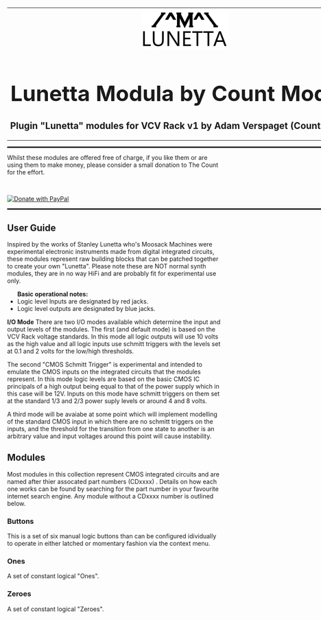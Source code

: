 <table style="width:1000px; border: 0px solid black;">
<tr style="border: 0px solid black;">
<td style="border: 0px solid black;">
<center>
<img src="./img/CountModulaLunettaLogo.png" alt="Count Modula">
<h1 style="border-bottom: 0px;font-size:50px;">Lunetta Modula by Count Modula</h1>
<h2 style="border-bottom: 0px;">Plugin "Lunetta" modules for VCV Rack v1 by Adam Verspaget (Count Modula)</h2>
</center>
</td>
</tr>
</table>
<hr style="width:1000px; border: 1px solid black;"/>
Whilst these modules are offered free of charge, if you like them or are using them to make money, please consider a small donation to The Count for the effort.
<p>&nbsp;</p>
<a href="https://www.paypal.me/CountModula" target="_donate"><img src="https://www.paypalobjects.com/en_AU/i/btn/btn_donateCC_LG.gif" border="0" alt="Donate with PayPal"/></a>
<hr style="width:1000px; border: 1px solid black;"/>

<h2>User Guide</h2>
Inspired by the works of Stanley Lunetta who's Moosack Machines were experimental electronic instruments made from digital integrated circuits, these modules represent raw building blocks that can be patched together to create your own "Lunetta". 
Please note these are NOT normal synth modules, they are in no way HiFi and are probably fit for experimental use only.

<ul>
<b>Basic operational notes:</b>
<li>Logic level lnputs are designated by red jacks.</li>
<li>Logic level outputs are designated by blue jacks.</li>
</ul>

<b>I/O Mode</b>
There are two I/O modes available which determine the input and output levels of the modules.
The first (and default mode) is based on the VCV Rack voltage standards. In this mode all logic outputs will use 10 volts as the high value and all logic inputs use schmitt triggers with the levels set at 0.1 and 2 volts for the low/high thresholds. 

The second "CMOS Schmitt Trigger" is experimental and intended to emulate the CMOS inputs on the integrated circuits that the modules represent. In this mode logic levels are based on the basic CMOS IC principals of a high output being equal to that of the power supply which in this case will be 12V. Inputs on this mode have schmitt triggers on them set at the standard 1/3 and 2/3 power suply levels or around 4 and 8 volts.

A third mode will be avaiabe at some point which will implement modelling of the standard CMOS input in which there are no schmitt triggers on the inputs, and the threshold for the transition from one state to another is an arbitrary value and input voltages around this point will cause instability.

<h2>Modules</h2>
Most modules in this collection represent CMOS integrated circuits and are named after thier assocated part numbers (CDxxxx) . Details on how each one works can be found by searching for the part number in your favourite internet search engine. Any module without a CDxxxx number is outlined below.

<h3>Buttons</h3>
This is a set of six manual logic buttons than can be configured idividually to operate in either latched or momentary fashion via the context menu.

<h3>Ones</h3>
A set of constant logical "Ones".

<h3>Zeroes</h3>
A set of constant logical "Zeroes".